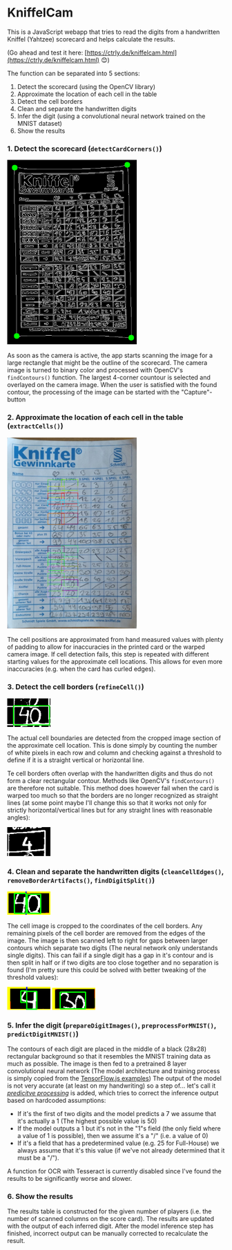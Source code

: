 # KniffelCam

This is a JavaScript webapp that tries to read the digits from a handwritten Kniffel (Yahtzee) scorecard and helps calculate the results.

(Go ahead and test it here: [https://ctrly.de/kniffelcam.html](https://ctrly.de/kniffelcam.html) 😊)

The function can be separated into 5 sections:
 1. Detect the scorecard (using the OpenCV library)
 2. Approximate the location of each cell in the table
 3. Detect the cell borders
 4. Clean and separate the handwritten digits
 5. Infer the digit (using a convolutional neural network trained on the MNIST dataset)
 6. Show the results

### 1. Detect the scorecard (`detectCardCorners()`)
<img src="readme/card_detection.png" width="300"/>  

As soon as the camera is active, the app starts scanning the image for a large rectangle that might be the outline of the scorecard.
The camera image is turned to binary color and processed with OpenCV's `findContours()` function. The largest 4-corner countour is selected and overlayed on the camera image. When the user is satisfied with the found contour, the processing of the image can be started with the "Capture"-button

### 2. Approximate the location of each cell in the table (`extractCells()`)
<img src="readme/table_approximation.png" width="300"/>  

The cell positions are approximated from hand measured values with plenty of padding to allow for inaccuracies in the printed card or the warped camera image. If cell detection fails, this step is repeated with different starting values for the approximate cell locations. This allows for even more inaccuracies (e.g. when the card has curled edges).

### 3. Detect the cell borders (`refineCell()`)
<img src="readme/cell_refinement.png" width="100"/>  

The actual cell boundaries are detected from the cropped image section of the approximate cell location. This is done simply by counting the number of white pixels in each row and column and checking against a threshold to define if it is a straight vertical or horizontal line.

Te cell borders often overlap with the handwritten digits and thus do not form a clear rectangular contour. Methods like OpenCV's `findContours()` are therefore not suitable. This method does however fail when the card is warped too much so that the borders are no longer recognized as straight lines (at some point maybe I'll change this so that it works not only for strictly horizontal/vertical lines but for any straight lines with reasonable angles):

<img src="readme/cell_refinement_failed.png" width="100"/>  


### 4. Clean and separate the handwritten digits (`cleanCellEdges()`, `removeBorderArtifacts()`, `findDigitSplit()`)
<img src="readme/cell_cleanup.png" width="100"/>  

The cell image is cropped to the coordinates of the cell borders. Any remaining pixels of the cell border are removed from the edges of the image. The image is then scanned left to right for gaps between larger contours which separate two digits (The neural network only understands single digits).
This can fail if a single digit has a gap in it's contour and is then split in half or if two digits are too close together and no separation is found (I'm pretty sure this could be solved with better tweaking of the threshold values):

<img src="readme/false_separation.png" width="100"/>  
<img src="readme/not_separated.png" width="100"/>

### 5. Infer the digit (`prepareDigitImages()`, `preprocessForMNIST()`, `predictDigitMNIST()`)
The contours of each digit are placed in the middle of a black (28x28) rectangular background so that it resembles the MNIST training data as much as possible. The image is then fed to a pretrained 8 layer convolutional neural network (The model architecture and training process is simply copied from the [TensorFlow.js examples](https://github.com/tensorflow/tfjs-examples/tree/master/mnist))
The output of the model is not very accurate (at least on my handwriting) so a step of... let's call it [*predicitve processing*](https://en.wikipedia.org/wiki/Predictive_coding) is added, which tries to correct the inference output based on hardcoded assumptions:
 - If it's the first of two digits and the model predicts a 7 we assume that it's actually a 1 (The highest possible value is 50)
 - If the model outputs a 1 but it's not in the "1"s field (the only field where a value of 1 is possible), then we assume it's a "/" (i.e. a value of 0)
 - If it's a field that has a predetermined value (e.g. 25 for Full-House) we always assume that it's this value (if we've not already determined that it must be a "/").

A function for OCR with Tesseract is currently disabled since I've found the results to be significantly worse and slower.

### 6. Show the results
The results table is constructed for the given number of players (i.e. the number of scanned columns on the score card). The results are updated with the output of each inferred digit. After the model inference step has finished, incorrect output can be manually corrected to recalculate the result.